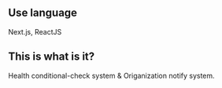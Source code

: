 ## Use language
Next.js, ReactJS

## This is what is it?
Health conditional-check system & Origanization notify system.